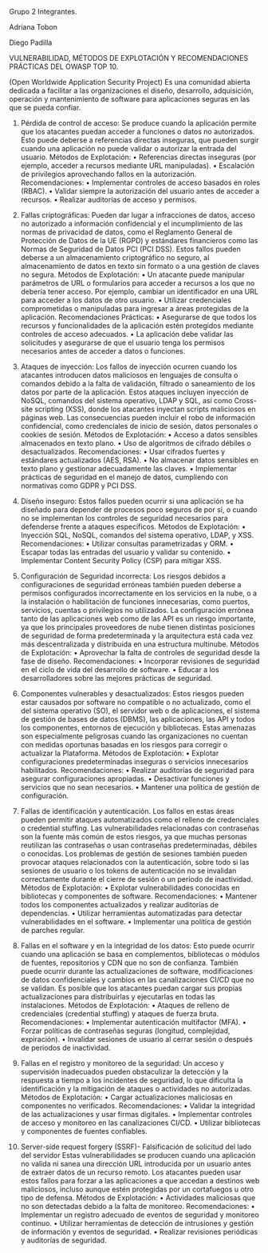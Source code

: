 Grupo 2 Integrantes.

Adriana Tobon 

Diego Padilla





VULNERABILIDAD, MÉTODOS DE EXPLOTACIÓN Y RECOMENDACIONES PRÁCTICAS DEL OWASP TOP 10.

(Open Worldwide Application Security Project)
Es una comunidad abierta dedicada a facilitar a las organizaciones el diseño, desarrollo, adquisición, operación y mantenimiento de software para aplicaciones seguras en las que se pueda confiar.

1.	Pérdida de control de acceso: 
Se produce cuando la aplicación permite que los atacantes puedan acceder a funciones o datos no autorizados. Esto puede deberse a referencias directas inseguras, que pueden surgir cuando una aplicación no puede validar o autorizar la entrada del usuario.
 Métodos de Explotación:
•	Referencias directas inseguras (por ejemplo, acceder a recursos mediante URL manipuladas).
•	Escalación de privilegios aprovechando fallos en la autorización.
Recomendaciones:
•	Implementar controles de acceso basados en roles (RBAC).
•	Validar siempre la autorización del usuario antes de acceder a recursos.
•	Realizar auditorías de acceso y permisos.

2.	Fallas criptográficas: 
Pueden dar lugar a infracciones de datos, acceso no autorizado a información confidencial y el incumplimiento de las normas de privacidad de datos, como el Reglamento General de Protección de Datos de la UE (RGPD) y estándares financieros como las Normas de Seguridad de Datos PCI (PCI DSS). Estos fallos pueden deberse a un almacenamiento criptográfico no seguro, al almacenamiento de datos en texto sin formato o a una gestión de claves no segura.
Métodos de Explotación:
•	Un atacante puede manipular parámetros de URL o formularios para acceder a recursos a los que no debería tener acceso. Por ejemplo, cambiar un identificador en una URL para acceder a los datos de otro usuario.
•	Utilizar credenciales comprometidas o manipuladas para ingresar a áreas protegidas de la aplicación.
 Recomendaciones Prácticas:
•	Asegurarse de que todos los recursos y funcionalidades de la aplicación estén protegidos mediante controles de acceso adecuados.
•	La aplicación debe validar las solicitudes y asegurarse de que el usuario tenga los permisos necesarios antes de acceder a datos o funciones.

3.	Ataques de inyección:
Los fallos de inyección ocurren cuando los atacantes introducen datos maliciosos en lenguajes de consulta o comandos debido a la falta de validación, filtrado o saneamiento de los datos por parte de la aplicación. Estos ataques incluyen inyección de NoSQL, comandos del sistema operativo, LDAP y SQL, así como Cross-site scripting (XSS), donde los atacantes inyectan scripts maliciosos en páginas web. Las consecuencias pueden incluir el robo de información confidencial, como credenciales de inicio de sesión, datos personales o cookies de sesión.
Métodos de Explotación:
•	Acceso a datos sensibles almacenados en texto plano.
•	Uso de algoritmos de cifrado débiles o desactualizados.
Recomendaciones:
•	Usar cifrados fuertes y estándares actualizados (AES, RSA).
•	No almacenar datos sensibles en texto plano y gestionar adecuadamente las claves.
•	Implementar prácticas de seguridad en el manejo de datos, cumpliendo con normativas como GDPR y PCI DSS.

4.	Diseño inseguro:
Estos fallos pueden ocurrir si una aplicación se ha diseñado para depender de procesos poco seguros de por sí, o cuando no se implementan los controles de seguridad necesarios para defenderse frente a ataques específicos.
Métodos de Explotación:
•	Inyección SQL, NoSQL, comandos del sistema operativo, LDAP, y XSS.
Recomendaciones:
•	Utilizar consultas parametrizadas y ORM.
•	Escapar todas las entradas del usuario y validar su contenido.
•	Implementar Content Security Policy (CSP) para mitigar XSS.

5.	Configuración de Seguridad incorrecta:
 Los riesgos debidos a configuraciones de seguridad erróneas también pueden deberse a permisos configurados incorrectamente en los servicios en la nube, o a la instalación o habilitación de funciones innecesarias, como puertos, servicios, cuentas o privilegios no utilizados. La configuración errónea tanto de las aplicaciones web como de las API es un riesgo importante, ya que los principales proveedores de nube tienen distintas posiciones de seguridad de forma predeterminada y la arquitectura está cada vez más descentralizada y distribuida en una estructura multinube.
Métodos de Explotación:
•	Aprovechar la falta de controles de seguridad desde la fase de diseño.
Recomendaciones:
•	Incorporar revisiones de seguridad en el ciclo de vida del desarrollo de software.
•	Educar a los desarrolladores sobre las mejores prácticas de seguridad.

6.	Componentes vulnerables y desactualizados:
Estos riesgos pueden estar causados por software no compatible o no actualizado, como el del sistema operativo (SO), el servidor web o de aplicaciones, el sistema de gestión de bases de datos (DBMS), las aplicaciones, las API y todos los componentes, entornos de ejecución y bibliotecas. Estas amenazas son especialmente peligrosas cuando las organizaciones no cuentan con medidas oportunas basadas en los riesgos para corregir o actualizar la Plataforma.
Métodos de Explotación:
•	Explotar configuraciones predeterminadas inseguras o servicios innecesarios habilitados.
Recomendaciones:
•	Realizar auditorías de seguridad para asegurar configuraciones apropiadas.
•	Desactivar funciones y servicios que no sean necesarios.
•	Mantener una política de gestión de configuración.

7.	Fallas de identificación y autenticación.
Los fallos en estas áreas pueden permitir ataques automatizados como el relleno de credenciales o credential stuffing. Las vulnerabilidades relacionadas con contraseñas son la fuente más común de estos riesgos, ya que muchas personas reutilizan las contraseñas o usan contraseñas predeterminadas, débiles o conocidas. Los problemas de gestión de sesiones también pueden provocar ataques relacionados con la autenticación, sobre todo si las sesiones de usuario o los tokens de autenticación no se invalidan correctamente durante el cierre de sesión o un período de inactividad. 
Métodos de Explotación:
•	Explotar vulnerabilidades conocidas en bibliotecas y componentes de software.
Recomendaciones:
•	Mantener todos los componentes actualizados y realizar auditorías de dependencias.
•	Utilizar herramientas automatizadas para detectar vulnerabilidades en el software.
•	Implementar una política de gestión de parches regular.

8.	Fallas en el software y en la integridad de los datos:
 Esto puede ocurrir cuando una aplicación se basa en complementos, bibliotecas o módulos de fuentes, repositorios y CDN que no son de confianza. También puede ocurrir durante las actualizaciones de software, modificaciones de datos confidenciales y cambios en las canalizaciones CI/CD que no se validan. Es posible que los atacantes puedan cargar sus propias actualizaciones para distribuirlas y ejecutarlas en todas las instalaciones. 
Métodos de Explotación:
•	Ataques de relleno de credenciales (credential stuffing) y ataques de fuerza bruta.
Recomendaciones:
•	Implementar autenticación multifactor (MFA).
•	Forzar políticas de contraseñas seguras (longitud, complejidad, expiración).
•	Invalidar sesiones de usuario al cerrar sesión o después de períodos de inactividad.

9.	Fallas en el registro y monitoreo de la seguridad:
Un acceso y supervisión inadecuados pueden obstaculizar la detección y la respuesta a tiempo a los incidentes de seguridad, lo que dificulta la identificación y la mitigación de ataques o actividades no autorizadas. 
Métodos de Explotación:
•	Cargar actualizaciones maliciosas en componentes no verificados.
Recomendaciones:
•	Validar la integridad de las actualizaciones y usar firmas digitales.
•	Implementar controles de acceso y monitoreo en las canalizaciones CI/CD.
•	Utilizar bibliotecas y componentes de fuentes confiables.

10.	Server-side request forgery (SSRF)- Falsificación de solicitud del lado del servidor 
Estas vulnerabilidades se producen cuando una aplicación no valida ni sanea una dirección URL introducida por un usuario antes de extraer datos de un recurso remoto. Los atacantes pueden usar estos fallos para forzar a las aplicaciones a que accedan a destinos web maliciosos, incluso aunque estén protegidas por un cortafuegos u otro tipo de defensa.
Métodos de Explotación:
•	Actividades maliciosas que no son detectadas debido a la falta de monitoreo.
Recomendaciones:
•	Implementar un registro adecuado de eventos de seguridad y monitoreo continuo.
•	Utilizar herramientas de detección de intrusiones y gestión de información y eventos de seguridad.
•	Realizar revisiones periódicas y auditorías de seguridad.
